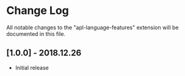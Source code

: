 # Change Log
All notable changes to the "apl-language-features" extension will be documented in this file.

## [1.0.0] - 2018.12.26
- Initial release
